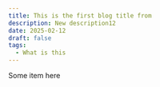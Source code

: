 ```yaml
---
title: This is the first blog title from
description: New description12
date: 2025-02-12
draft: false
tags:
  - What is this
---
```

Some item here